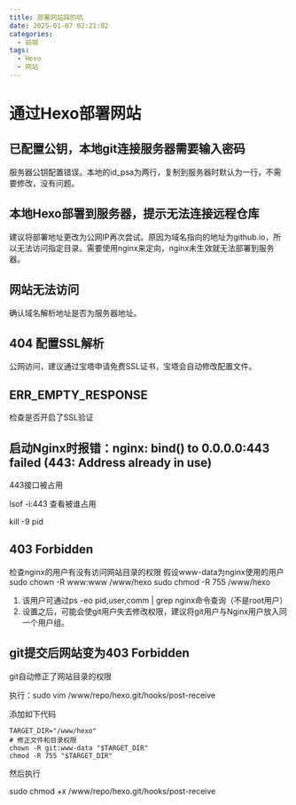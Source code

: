 ```yaml
---
title: 部署网站踩的坑
date: 2025-01-07 02:21:02
categories:
  - 前端
tags:
  - Hexo
  - 网站
---
```

# 通过Hexo部署网站
## 已配置公钥，本地git连接服务器需要输入密码
服务器公钥配置错误。本地的id_psa为两行，复制到服务器时默认为一行，不需要修改，没有问题。

## 本地Hexo部署到服务器，提示无法连接远程仓库
建议将部署地址更改为公网IP再次尝试。原因为域名指向的地址为github.io，所以无法访问指定目录。需要使用nginx来定向，nginx未生效就无法部署到服务器。

## 网站无法访问
确认域名解析地址是否为服务器地址。

## 404 配置SSL解析
公网访问，建议通过宝塔申请免费SSL证书，宝塔会自动修改配置文件。

## ERR_EMPTY_RESPONSE
检查是否开启了SSL验证

## 启动Nginx时报错：nginx: bind() to 0.0.0.0:443 failed (443: Address already in use)
443接口被占用

lsof -i:443 查看被谁占用

kill -9 pid

## 403 Forbidden
检查nginx的用户有没有访问网站目录的权限
假设www-data为nginx使用的用户
sudo chown -R www:www /www/hexo
sudo chmod -R 755 /www/hexo

1. 该用户可通过ps -eo pid,user,comm | grep nginx命令查询（不是root用户）
2. 设置之后，可能会使git用户失去修改权限，建议将git用户与Nginx用户放入同一个用户组。

## git提交后网站变为403 Forbidden
git自动修正了网站目录的权限

执行：sudo vim /www/repo/hexo.git/hooks/post-receive

添加如下代码
```
TARGET_DIR="/www/hexo"
# 修正文件和目录权限
chown -R git:www-data "$TARGET_DIR"
chmod -R 755 "$TARGET_DIR"
```
然后执行

sudo chmod +x /www/repo/hexo.git/hooks/post-receive